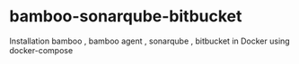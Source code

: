 # bamboo-sonarqube-bitbucket
Installation bamboo , bamboo agent , sonarqube , bitbucket in Docker using docker-compose
